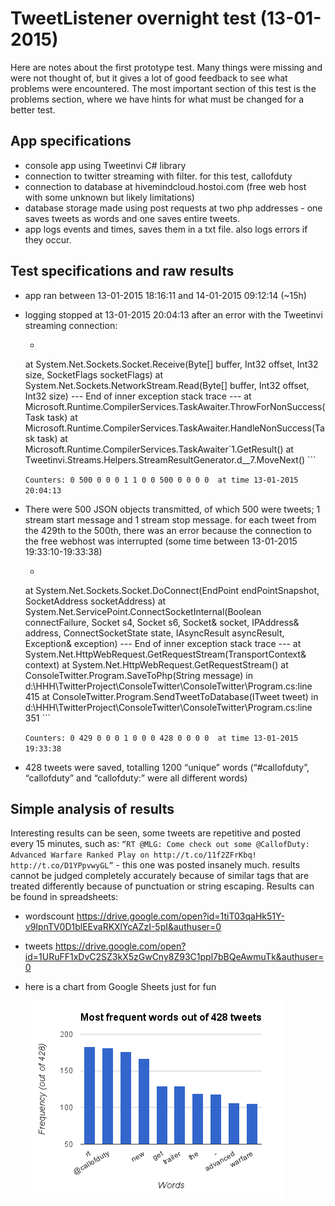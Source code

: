 # TweetListener overnight test (13-01-2015)
Here are notes about the first prototype test. Many things were missing and were not thought of, but it gives a lot of good feedback to see what problems were encountered. The most important section of this test is the problems section, where we have hints for what must be changed for a better test.

## App specifications

- console app using Tweetinvi C# library
- connection to twitter streaming with filter. for this test, callofduty
- connection to database at hivemindcloud.hostoi.com (free web host with some unknown but likely limitations)
- database storage made using post requests at two php addresses - one saves tweets as words and one saves entire tweets.
- app logs events and times, saves them in a txt file. also logs errors if they occur.

## Test specifications and raw results
- app ran between 13-01-2015 18:16:11 and 14-01-2015 09:12:14 (~15h)
- logging stopped at 13-01-2015 20:04:13 after an error with the Tweetinvi streaming connection:
  - ``` Exception: System.IO.IOException: Unable to read data from the transport connection: A connection attempt failed because the connected party did not properly respond after a period of time, or established connection failed because connected host has failed to respond. ---> System.Net.Sockets.SocketException: A connection attempt failed because the connected party did not properly respond after a period of time, or established connection failed because connected host has failed to respond
   at System.Net.Sockets.Socket.Receive(Byte[] buffer, Int32 offset, Int32 size, SocketFlags socketFlags)
   at System.Net.Sockets.NetworkStream.Read(Byte[] buffer, Int32 offset, Int32 size)
   --- End of inner exception stack trace ---
   at Microsoft.Runtime.CompilerServices.TaskAwaiter.ThrowForNonSuccess(Task task)
   at Microsoft.Runtime.CompilerServices.TaskAwaiter.HandleNonSuccess(Task task)
   at Microsoft.Runtime.CompilerServices.TaskAwaiter`1.GetResult()
   at Tweetinvi.Streams.Helpers.StreamResultGenerator.<StartStreamAsync>d__7.MoveNext() ```
   
  ` Counters: 0 500 0 0 0 1 1 0 0 500 0 0 0 0  at time 13-01-2015 20:04:13 `
- There were 500 JSON objects transmitted, of which 500 were tweets; 1 stream start message and 1 stream stop message.
for each tweet from the 429th to the 500th, there was an error because the connection to the free webhost was interrupted (some time between 13-01-2015 19:33:10-19:33:38)
  - ``` System.Net.WebException: Unable to connect to the remote server ---> System.Net.Sockets.SocketException: A connection attempt failed because the connected party did not properly respond after a period of time, or established connection failed because connected host has failed to respond 31.170.161.16:80
   at System.Net.Sockets.Socket.DoConnect(EndPoint endPointSnapshot, SocketAddress socketAddress)
   at System.Net.ServicePoint.ConnectSocketInternal(Boolean connectFailure, Socket s4, Socket s6, Socket& socket, IPAddress& address, ConnectSocketState state, IAsyncResult asyncResult, Exception& exception)
   --- End of inner exception stack trace ---
   at System.Net.HttpWebRequest.GetRequestStream(TransportContext& context)
   at System.Net.HttpWebRequest.GetRequestStream()
   at ConsoleTwitter.Program.SaveToPhp(String message) in d:\HHH\TwitterProject\ConsoleTwitter\ConsoleTwitter\Program.cs:line 415
   at ConsoleTwitter.Program.SendTweetToDatabase(ITweet tweet) in d:\HHH\TwitterProject\ConsoleTwitter\ConsoleTwitter\Program.cs:line 351 ```
 
  ` Counters: 0 429 0 0 0 1 0 0 0 428 0 0 0 0  at time 13-01-2015 19:33:38 `
- 428 tweets were saved, totalling 1200 “unique” words (“#callofduty”, “callofduty” and “callofduty:” were all different words)

## Simple analysis of results
Interesting results can be seen, some tweets are repetitive and posted every 15 minutes, such as: `“RT @MLG: Come check out some @CallofDuty: Advanced Warfare Ranked Play on http://t.co/11f2ZFrKbq! http://t.co/D1YPpvwyGL”` - this one was posted insanely much.
results cannot be judged completely accurately because of similar tags that are treated differently because of punctuation or string escaping. Results can be found in spreadsheets:
- wordscount 
https://drive.google.com/open?id=1tiT03qaHk51Y-v9IpnTV0D1blEEvaRKXlYcAZzI-5pI&authuser=0
- tweets 
https://drive.google.com/open?id=1URuFF1xDvC2SZ3kX5zGwCny8Z93C1ppl7bBQeAwmuTk&authuser=0

- here is a chart from Google Sheets just for fun

  ![Most frequent hashtags](mostFrequentTweetsStreamingTest2.png "Most frequent tweets - streaming test 2")
